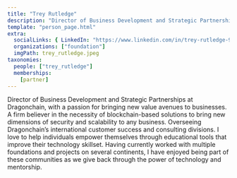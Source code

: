 ```yaml
---
title: "Trey Rutledge"
description: "Director of Business Development and Strategic Partnerships at Dragonchain, with a passion for bringing new value avenues to businesses."
template: "person_page.html"
extra:
  socialLinks: { LinkedIn: "https://www.linkedin.com/in/trey-rutledge-99220943/"}
  organizations: ["foundation"]
  imgPath: trey_rutledge.jpeg
taxonomies:
  people: ["trey_rutledge"]
  memberships:
    [partner]
---
```


Director of Business Development and Strategic Partnerships at Dragonchain, with a passion for bringing new value avenues to businesses. A firm believer in the necessity of blockchain-based solutions to bring new dimensions of security and scalability to any business. Overseeing Dragonchain’s international customer success and consulting divisions. I love to help individuals empower themselves through educational tools that improve their technology skillset. Having currently worked with multiple foundations and projects on several continents, I have enjoyed being part of these communities as we give back through the power of technology and mentorship.